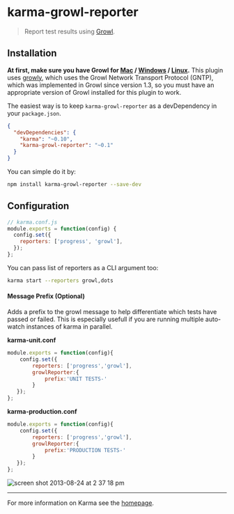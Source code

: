 # karma-growl-reporter

> Report test results using [Growl](http://growl.info/).

## Installation

**At first, make sure you have Growl for [Mac][1] / [Windows][2] / [Linux][3].**
This plugin uses [growly](https://github.com/theabraham/growly), which uses the Growl Network Transport Protocol (GNTP), which was implemented in Growl since version 1.3, so you must have an appropriate version of Growl installed for this plugin to work.

The easiest way is to keep `karma-growl-reporter` as a devDependency in your `package.json`.
```json
{
  "devDependencies": {
    "karma": "~0.10",
    "karma-growl-reporter": "~0.1"
  }
}
```

You can simple do it by:
```bash
npm install karma-growl-reporter --save-dev
```

###

## Configuration
```js
// karma.conf.js
module.exports = function(config) {
  config.set({
    reporters: ['progress', 'growl'],
  });
};
```

You can pass list of reporters as a CLI argument too:
```bash
karma start --reporters growl,dots
```

#### Message Prefix (Optional)
Adds a prefix to the growl message to help differentiate which tests have passed or failed. This is especially usefull if you are running multiple auto-watch instances of karma in parallel.

**karma-unit.conf**
```javascript
module.exports = function(config){
    config.set({
        reporters: ['progress','growl'],
        growlReporter:{
            prefix:'UNIT TESTS-'
        }
   });
};
```
**karma-production.conf**
```javascript
module.exports = function(config){
    config.set({
        reporters: ['progress','growl'],
        growlReporter:{
            prefix:'PRODUCTION TESTS-'
        }
   });
};
```

![screen shot 2013-08-24 at 2 37 18 pm](https://f.cloud.github.com/assets/4082216/1021228/e59eae5c-0ced-11e3-8e2f-c726911368f5.png)


----

For more information on Karma see the [homepage].


[homepage]: http://karma-runner.github.com
[1]: http://growl.info/
[2]: http://www.growlforwindows.com/
[3]: http://karmanebula.com/technically-borked/2012/1/1/install-growl-for-linux-and-gntp-send-on-ubuntu-1110.html

